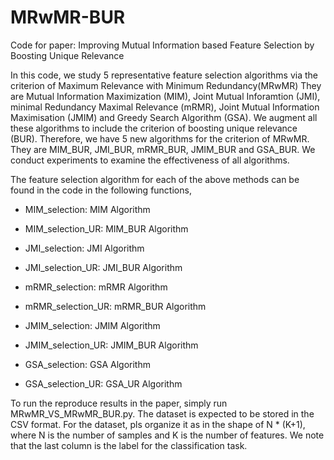 # MRwMR-BUR
Code for paper: Improving Mutual Information based Feature Selection by Boosting Unique Relevance

In this code, we study 5 representative feature selection algorithms via the criterion of Maximum Relevance with Minimum Redundancy(MRwMR) They are Mutual Information Maximization (MIM), Joint Mutual Inforamtion (JMI), minimal Redundancy Maximal Relevance (mRMR), Joint Mutual Information Maximisation (JMIM) and Greedy Search Algorithm (GSA). We augment all these algorithms to include the criterion of boosting unique relevance (BUR). Therefore, we have 5 new algorithms for the criterion of MRwMR. They are MIM_BUR, JMI_BUR, mRMR_BUR, JMIM_BUR and GSA_BUR. We conduct experiments to examine the effectiveness of all algorithms.

The feature selection algorithm for each of the above methods can be found in the code in the following functions, 

*  MIM_selection: MIM Algorithm

*  MIM_selection_UR: MIM_BUR Algorithm

*  JMI_selection: JMI Algorithm

*  JMI_selection_UR: JMI_BUR Algorithm

*  mRMR_selection: mRMR Algorithm

*  mRMR_selection_UR: mRMR_BUR Algorithm

*  JMIM_selection: JMIM Algorithm

*  JMIM_selection_UR: JMIM_BUR Algorithm

*  GSA_selection: GSA Algorithm

*  GSA_selection_UR: GSA_UR Algorithm

To run the reproduce results in the paper, simply run MRwMR_VS_MRwMR_BUR.py. The dataset is expected to be stored in the CSV format. For the dataset, pls organize it as in the shape of N * (K+1), where N is the number of samples and K is the number of features. We note that the last column is the label for the classification task.  
